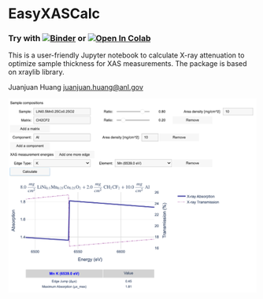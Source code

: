 # EasyXASCalc

### Try with [![Binder](https://mybinder.org/badge_logo.svg)](https://mybinder.org/v2/gh/Cathyhjj/EasyXASCalc/main?labpath=easyXasCalc.ipynb) or [![Open In Colab](https://colab.research.google.com/assets/colab-badge.svg)](https://colab.research.google.com/drive/1oYaxn7C7hpnAjmTeeLx9YxLdnH-0t8as?usp=sharing)

This is a user-friendly Jupyter notebook to calculate X-ray attenuation to optimize sample thickness for XAS measurements. 
The package is based on xraylib library. 

Juanjuan Huang
juanjuan.huang@anl.gov

![GUI snap shot](snapshot.png)
